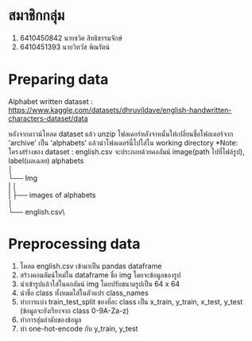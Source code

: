 # สมาชิกกลุ่ม
1. 6410450842 นายชวิศ สิทธิธรรมจักษ์
2. 6410451393 นายวิทวัส พิณรัตน์

# Preparing data
Alphabet written dataset : https://www.kaggle.com/datasets/dhruvildave/english-handwritten-characters-dataset/data

หลังจากดาวน์โหลด dataset แล้ว unzip โฟลเดอร์หลังจาหนั้นให้เปลี่ยนชื่อโฟลเดอร์จาก 'archive' เป็น 'alphabets' แล้วนำโฟลเดอร์นี้ไปใส่ใน working directory
*Note: โครงสร้างของ dataset : english.csv จะประกอยด้วยคอลัมน์ image(path ไปที่ไฟล์รูป), label(ผลเฉลย)
          alphabets\
            │\
            └── Img\
            |    │\
            |    ├── images of alphabets\
            │\
            └── english.csv\

# Preprocessing data

1. โหลด english.csv เข้ามาเป็น pandas dataframe
2. สร้างคอมลัมน์ใหม่ใน dataframe ชื่อ img โดยจะข้อมูลของรูป
3. นำเข้ารูปแล้วใส่ในคอลัมน์ img โดยปรับขนาดรูปเป็น 64 x 64
4. นำชื่อ class ทั้งหมดใส่ในตัวแปร class_names
5. ทำการแบ่ง train_test_split ของที่ละ class เป็น x_train, y_train, x_test, y_test (ข้อมูลจะยังเรียงจาก class 0-9A-Za-z)
6. ทำการสุ่มลำดับของข้อมูล
7. ทำ one-hot-encode กับ y_train, y_test
